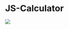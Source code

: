 # JS-Calculator
![](https://user-images.githubusercontent.com/68815149/140618587-ad85e217-8f50-484f-a21a-78f6976d6d49.png)
